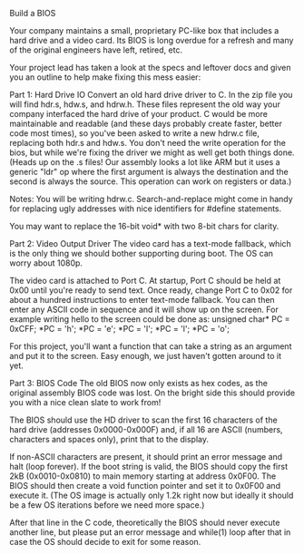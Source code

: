 Build a BIOS

Your company maintains a small, proprietary PC-like box that includes a hard drive and a video card.  Its BIOS is long overdue for a refresh and many of the original engineers have left, retired, etc.

Your project lead has taken a look at the specs and leftover docs and given you an outline to help make fixing this mess easier:

Part 1: Hard Drive IO
Convert an old hard drive driver to C.  In the zip file you will find hdr.s, hdw.s, and hdrw.h.  These files represent the old way your company interfaced the hard drive of your product.  C would be more maintainable and readable (and these days probably create faster, better code most times), so you've been asked to write a new hdrw.c file, replacing both hdr.s and hdw.s.
You don't need the write operation for the bios, but while we're fixing the driver we might as well get both things done.
(Heads up on the .s files! Our assembly looks a lot like ARM but it uses a generic "ldr" op where the first argument is always the destination and the second is always the source.  This operation can work on registers or data.)

Notes:
You will be writing hdrw.c.  Search-and-replace might come in handy for replacing ugly addresses with nice identifiers for #define statements.

You may want to replace the 16-bit void* with two 8-bit chars for clarity.

Part 2: Video Output Driver
The video card has a text-mode fallback, which is the only thing we should bother supporting during boot.  The OS can worry about 1080p.

The video card is attached to Port C.  At startup, Port C should be held at 0x00 until you're ready to send text.  Once ready, change Port C to 0x02 for about a hundred instructions to enter text-mode fallback.  You can then enter any ASCII code in sequence and it will show up on the screen.  For example writing hello to the screen could be done as:
unsigned char* PC = 0xCFF;
*PC = 'h';
*PC = 'e';
*PC = 'l';
*PC = 'l';
*PC = 'o';

For this project, you'll want a function that can take a string as an argument and put it to the screen.  Easy enough, we just haven't gotten around to it yet.

Part 3: BIOS Code
The old BIOS now only exists as hex codes, as the original assembly BIOS code was lost.  On the bright side this should provide you with a nice clean slate to work from!

The BIOS should use the HD driver to scan the first 16 characters of the hard drive (addresses 0x0000-0x000F) and, if all 16 are ASCII (numbers, characters and spaces only), print that to the display.

If non-ASCII characters are present, it should print an error message and halt (loop forever).  If the boot string is valid, the BIOS should copy the first 2kB (0x0010-0x0810) to main memory starting at address 0x0F00.  The BIOS should then create a void function pointer and set it to 0x0F00 and execute it.  (The OS image is actually only 1.2k right now but ideally it should be a few OS iterations before we need more space.)

After that line in the C code, theoretically the BIOS should never execute another line, but please put an error message and while(1) loop after that in case the OS should decide to exit for some reason.
